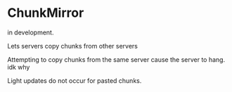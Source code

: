 # ChunkMirror

in development.

Lets servers copy chunks from other servers

Attempting to copy chunks from the same server cause the server to hang. idk why

Light updates do not occur for pasted chunks.
